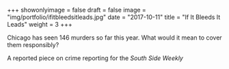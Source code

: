 +++
showonlyimage = false
draft = false
image = "img/portfolio/ifitbleedsitleads.jpg"
date = "2017-10-11"
title = "If It Bleeds It Leads"
weight = 3
+++

Chicago has seen 146 murders so far this year. What would it mean to cover them responsibly?

<!--more-->

A reported piece on crime reporting for the <i>South Side Weekly</i>